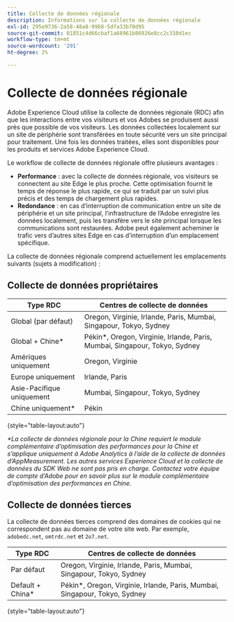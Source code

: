 ```yaml
---
title: Collecte de données régionale
description: Informations sur la collecte de données régionale
exl-id: 295e9736-2a58-48a8-9968-5dfa33b70d95
source-git-commit: 01851c4d66cbaf1a68961b86926e8cc2c310d1ec
workflow-type: tm+mt
source-wordcount: '291'
ht-degree: 2%

---
```


# Collecte de données régionale

Adobe Experience Cloud utilise la collecte de données régionale (RDC) afin que les interactions entre vos visiteurs et vos Adobes se produisent aussi près que possible de vos visiteurs. Les données collectées localement sur un site de périphérie sont transférées en toute sécurité vers un site principal pour traitement. Une fois les données traitées, elles sont disponibles pour les produits et services Adobe Experience Cloud.

Le workflow de collecte de données régionale offre plusieurs avantages :

* **Performance** : avec la collecte de données régionale, vos visiteurs se connectent au site Edge le plus proche. Cette optimisation fournit le temps de réponse le plus rapide, ce qui se traduit par un suivi plus précis et des temps de chargement plus rapides.
* **Redondance** : en cas d’interruption de communication entre un site de périphérie et un site principal, l’infrastructure de l’Adobe enregistre les données localement, puis les transfère vers le site principal lorsque les communications sont restaurées. Adobe peut également acheminer le trafic vers d’autres sites Edge en cas d’interruption d’un emplacement spécifique.

La collecte de données régionale comprend actuellement les emplacements suivants (sujets à modification) :

## Collecte de données propriétaires

| Type RDC | Centres de collecte de données |
| --- | --- |
| Global (par défaut) | Oregon, Virginie, Irlande, Paris, Mumbai, Singapour, Tokyo, Sydney |
| Global + Chine* | Pékin*, Oregon, Virginie, Irlande, Paris, Mumbai, Singapour, Tokyo, Sydney |
| Amériques uniquement | Oregon, Virginie |
| Europe uniquement | Irlande, Paris |
| Asie-Pacifique uniquement | Mumbai, Singapour, Tokyo, Sydney |
| Chine uniquement* | Pékin |

{style="table-layout:auto"}

_*La collecte de données régionale pour la Chine requiert le module complémentaire d’optimisation des performances pour la Chine et s’applique uniquement à Adobe Analytics à l’aide de la collecte de données d’AppMeasurement. Les autres services Experience Cloud et la collecte de données du SDK Web ne sont pas pris en charge. Contactez votre équipe de compte d’Adobe pour en savoir plus sur le module complémentaire d’optimisation des performances en Chine._

## Collecte de données tierces

La collecte de données tierces comprend des domaines de cookies qui ne correspondent pas au domaine de votre site web. Par exemple, `adobedc.net`, `omtrdc.net` et `2o7.net`.

| Type RDC | Centres de collecte de données |
| --- | --- |
| Par défaut | Oregon, Virginie, Irlande, Paris, Mumbai, Singapour, Tokyo, Sydney |
| Default + China* | Pékin*, Oregon, Virginie, Irlande, Paris, Mumbai, Singapour, Tokyo, Sydney |

{style="table-layout:auto"}
